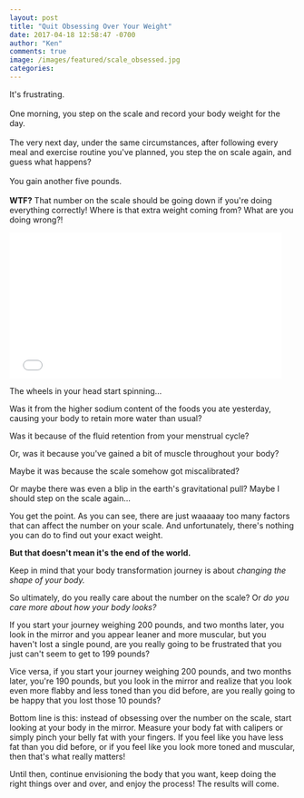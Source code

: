 ```yaml
---
layout: post
title: "Quit Obsessing Over Your Weight"
date: 2017-04-18 12:58:47 -0700
author: "Ken"
comments: true
image: /images/featured/scale_obsessed.jpg
categories:
---
```


It's frustrating.<br/>
<br/>
One morning, you step on the scale and record your body weight for the day.<br/>
<br/>
The very next day, under the same circumstances, after following every meal and exercise routine you've planned, you step the on scale again, and guess what happens?<br/>
<br/>
You gain another five pounds.<br/>
<br/>
**WTF?** That number on the scale should be going down if you're doing everything correctly! Where is that extra weight coming from? What are you doing wrong?!

<iframe src="//giphy.com/embed/FlOHnTIv1mj2U" width="480" height="256.6530612244898" frameBorder="0" class="giphy-embed" allowFullScreen></iframe>

The wheels in your head start spinning...

Was it from the higher sodium content of the foods you ate yesterday, causing your body to retain more water than usual?

Was it because of the fluid retention from your menstrual cycle?

Or, was it because you've gained a bit of muscle throughout your body?

Maybe it was because the scale somehow got miscalibrated?

Or maybe there was even a blip in the earth's gravitational pull? Maybe I should step on the scale again...

You get the point. As you can see, there are just waaaaay too many factors that can affect the number on your scale. And unfortunately, there's nothing you can do to find out your exact weight.

**But that doesn't mean it's the end of the world.**

Keep in mind that your body transformation journey is about *changing the shape of your body.*

So ultimately, do you really care about the number on the scale? Or *do you care more about how your body looks?*

If you start your journey weighing 200 pounds, and two months later, you look in the mirror and you appear leaner and more muscular, but you haven't lost a single pound, are you really going to be frustrated that you just can't seem to get to 199 pounds?

Vice versa, if you start your journey weighing 200 pounds, and two months later, you're 190 pounds, but you look in the mirror and realize that you look even more flabby and less toned than you did before, are you really going to be happy that you lost those 10 pounds?

Bottom line is this: instead of obsessing over the number on the scale, start looking at your body in the mirror. Measure your body fat with calipers or simply pinch your belly fat with your fingers. If you feel like you have less fat than you did before, or if you feel like you look more toned and muscular, then that's what really matters!

Until then, continue envisioning the body that you want, keep doing the right things over and over, and enjoy the process! The results will come.
